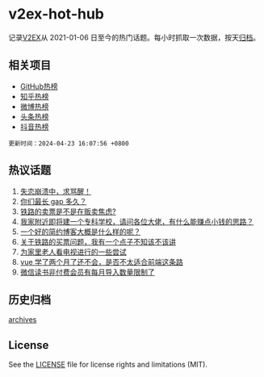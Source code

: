 # v2ex-hot-hub

 记录[V2EX](https://www.v2ex.com/)从 2021-01-06 日至今的热门话题。每小时抓取一次数据，按天[归档](archives)。
 
 ## 相关项目

- [GitHub热榜](https://github.com/it985/github-hot-hub)
- [知乎热榜](https://github.com/it985/zhihu-hot-hub)
- [微博热榜](https://github.com/it985/weibo-hot-hub)
- [头条热榜](https://github.com/it985/toutiao-hot-hub)
- [抖音热榜](https://github.com/it985/douyin-hot-hub)


 `更新时间：2024-04-23 16:07:56 +0800`

## 热议话题

1. [失恋崩溃中，求骂醒！](https://www.v2ex.com/t/1034891)
1. [你们最长 gap 多久？](https://www.v2ex.com/t/1034672)
1. [铁路的卖票是不是在贩卖焦虑?](https://www.v2ex.com/t/1034733)
1. [我家附近即将建一个专科学校，请问各位大佬，有什么能赚点小钱的思路？](https://www.v2ex.com/t/1034899)
1. [一个好的简约博客大概是什么样的呢？](https://www.v2ex.com/t/1034691)
1. [关于铁路的买票问题，我有一个点子不知该不该讲](https://www.v2ex.com/t/1034821)
1. [为家里老人看电视进行的一些尝试](https://www.v2ex.com/t/1034726)
1. [vue 学了两个月了还不会，是否不太适合前端这条路](https://www.v2ex.com/t/1034933)
1. [微信读书非付费会员有每月导入数量限制了](https://www.v2ex.com/t/1034799)

## 历史归档

[archives](archives)

## License

See the [LICENSE](LICENSE) file for license rights and limitations (MIT).
